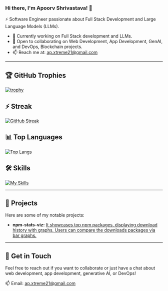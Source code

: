 ### Hi there, I'm Apoorv Shrivastava! 👋

⚡ Software Engineer passionate about Full Stack Development and Large Language Models (LLMs).

- 🔭 Currently working on Full Stack development and LLMs.
- 👯 Open to collaborating on Web Development, App Development, GenAI, and DevOps, Blockchain projects.
- 📫 Reach me at: [ap.xtreme21@gmail.com](mailto:ap.xtreme21@gmail.com)

---

## 🏆 GitHub Trophies
[![trophy](https://github-profile-trophy.vercel.app/?username=apoorv-x12&theme=onedark)](https://github.com/ryo-ma/github-profile-trophy)

## ⚡ Streak
[![GitHub Streak](https://streak-stats.demolab.com/?user=apoorv-x12&theme=dark)](https://git.io/streak-stats)

## 📊 Top Languages
[![Top Langs](https://github-readme-stats.vercel.app/api/top-langs/?username=apoorv-x12&layout=compact&langs_count=8&theme=dracula)](https://github.com/anuraghazra/github-readme-stats)

## 🛠 Skills
[![My Skills](https://skillicons.dev/icons?i=py,js,nodejs,mysql,mongodb,cpp,html,aws,react,regex,bootstrap,eclipse,atom,c,codepen,elixir,threejs,unity,fastapi,git,github,postman,ps,vscode,css,django,gitbash)](https://skillicons.dev)

---

## 🚀 Projects

Here are some of my notable projects:

* **npm-stats-viz:** [It showcases top npm packages, displaying download history with graphs. Users can compare the downloads packages via bar graphs.](https://apoorv-x12.github.io/npm-stats-viz/)

---

## 💬 Get in Touch

Feel free to reach out if you want to collaborate or just have a chat about web development, app development, generative AI, or DevOps!

📫 Email: [ap.xtreme21@gmail.com](mailto:ap.xtreme21@gmail.com)
